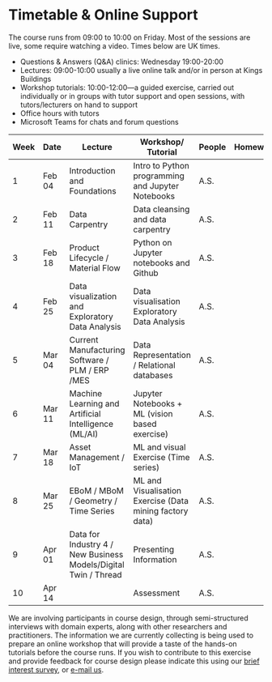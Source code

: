 # Timetable & Online Support

The course runs from 09:00 to 10:00 on Friday. <!-- Any activity will happen online on Collaborate. Collaborate can be accessed through this link:(LINK) -->
Most of the sessions are live, some require watching a video.
Times below are UK times.
* Questions & Answers (Q&A) clinics: Wednesday 19:00-20:00
* Lectures: 09:00-10:00 usually a live online talk and/or in person at Kings Buildings
* Workshop tutorials: 10:00-12:00—a guided exercise, carried out individually or in groups with tutor support and open sessions, with tutors/lecturers on hand to support
* Office hours with tutors
* Microsoft Teams for chats and forum questions

|  Week | Date | Lecture | Workshop/ Tutorial  | People  | Homework  |   
|---|---|---|---|---|---|
| 1 |  Feb 04 | Introduction and Foundations | Intro to Python programming and Jupyter Notebooks  | A.S.  |  |
| 2 | Feb 11  | Data Carpentry |  Data cleansing and data carpentry |  A.S. |   |
| 3 | Feb 18  | Product Lifecycle / Material Flow  |  Python on Jupyter notebooks and Github |  A.S. |   |
| 4 | Feb 25  | Data visualization and Exploratory Data Analysis  | Data visualisation Exploratory Data Analysis  |  A.S. |   |
| 5 | Mar 04  | Current Manufacturing Software / PLM / ERP /MES  |  Data Representation / Relational databases |  A.S. |   |
| 6 | Mar 11  | Machine Learning and Artificial Intelligence (ML/AI)  | Jupyter Notebooks + ML (vision based exercise)  | A.S.  |   |
| 7 | Mar 18  | Asset Management / IoT  | ML and visual Exercise (Time series)  | A.S.  |   |
| 8 | Mar 25  | EBoM / MBoM / Geometry / Time Series | ML and Visualisation Exercise (Data mining factory data)  |  A.S. | |
| 9 | Apr 01  | Data for Industry 4 / New Business Models/Digital Twin / Thread |  Presenting Information  | A.S.  |   |
| 10 | Apr 14  |   | Assessment |  A.S. |   |


<!-- Visual literacy and culture, visualisation design and target audience all account for differences in interpretation and use of visualisations. How do you design to ensure your audience receives the message you intend to deliver?

Our approach to teaching data visualisation is to present first foundational lectures in data visualisation, to build or improve on visual literacy. Successfully designing and implementing visualisations that inform the end user and/or support decision-making and task completion requires a combination of creativity, a scientific approach to methodology, context awareness and/or domain expertise.

We have learnt from experience in the field that a hands-on approach, often harnessing multiple perspectives on a data visualisation task, provides an advantage. Participants may complete the course at a distance and through online access of material (including recorded tutorials and demonstrations) and delivery of assignments and projects only. We will add value with a blended approach that supplement online learning with dedicated discussion and tutorial sessions, workshops and invited seminars, and individual "consultancy" sessions, via a virtual classroom. -->

We are involving participants in course design, through semi-structured interviews with domain experts, along with other researchers and practitioners. The information we are currently collecting is being used to prepare an online workshop that will provide a taste of the hands-on tutorials before the course runs. If you wish to contribute to this exercise and provide feedback for course design please indicate this using our [brief interest survey](https://forms.gle/9ZWPn8fDHZiDXNBR9), or [e-mail us](mailto:datascimanu@gmail.com).

